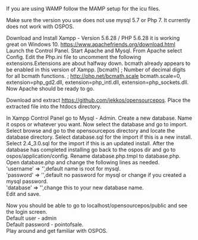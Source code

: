If you are using WAMP follow the MAMP setup for the icu files.

Make sure the version you use does not use mysql 5.7 or Php 7. It currently does not work with OSPOS.

Download and Install Xampp - Version 5.6.28 / PHP 5.6.28 it is working great on Windows 10.
https://www.apachefriends.org/download.html
Launch the Control Panel.
Start Apache and Mysql.
From Apache select Config.
Edit the Php.ini file to uncomment the following extensions.Extensions are about halfway down.
bcmath already appears to be enabled in this version of Xampp.
[bcmath]
; Number of decimal digits for all bcmath functions.
; http://php.net/bcmath.scale
bcmath.scale=0,
extension=php_gd2.dll,
extension=php_intl.dll,
extension=php_sockets.dll.
Now Apache should be ready to go.

Download and extract https://github.com/jekkos/opensourcepos.
Place the extracted file into the htdocs directory.

In Xampp Control Panel go to Mysql - Admin.
Create a new database. Name it ospos or whatever you want.
Now select the database and go to import.
Select browse and go to the opensourcepos directory and locate the database directory.
Select database.sql for the import if this is a new install.
Select 2.4_3.0.sql for the import if this is an updated install.
After the database has completed installing go back to the ospos dir and go to ospos/application/config. 
Rename database.php.tmpl to database.php.
Open database.php and change the following lines as needed.  
'username' => '',default name is root for mysql.  
'password' => '',default no password for mysql or change if you created a mysql password.  
'database' => '',change this to your new database name.    
Edit and save.

Now you should be able to go to localhost/opensourcepos/public and see the login screen.  
Default user - admin  
Default password - pointofsale.  
Play around and get familiar with OSPOS.